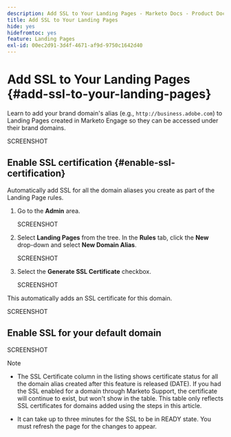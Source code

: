 ```yaml
---
description: Add SSL to Your Landing Pages - Marketo Docs - Product Documentation
title: Add SSL to Your Landing Pages
hide: yes
hidefromtoc: yes
feature: Landing Pages
exl-id: 00ec2d91-3d4f-4671-af9d-9750c1642d40
---
```

# Add SSL to Your Landing Pages {#add-ssl-to-your-landing-pages}

Learn to add your brand domain's alias (e.g., `http://business.adobe.com`) to Landing Pages created in Marketo Engage so they can be accessed under their brand domains. 

SCREENSHOT

## Enable SSL certification {#enable-ssl-certification}

Automatically add SSL for all the domain aliases you create as part of the Landing Page rules.

1. Go to the **Admin** area.

   SCREENSHOT

1. Select **Landing Pages** from the tree. In the **Rules** tab, click the **New** drop-down and select **New Domain Alias**.

   SCREENSHOT

1. Select the **Generate SSL Certificate** checkbox.  

   SCREENSHOT

This automatically adds an SSL certificate for this domain. 

   SCREENSHOT

## Enable SSL for your default domain 

SCREENSHOT

>[!NOTE]
>
>* The SSL Certificate column in the listing shows certificate status for all the domain alias created after this feature is released (DATE). If you had the SSL enabled for a domain through Marketo Support, the certificate will continue to exist, but won't show in the table. This table only reflects SSL certificates for domains added using the steps in this article. 
>
>* It can take up to three minutes for the SSL to be in READY state. You must refresh the page for the changes to appear.
